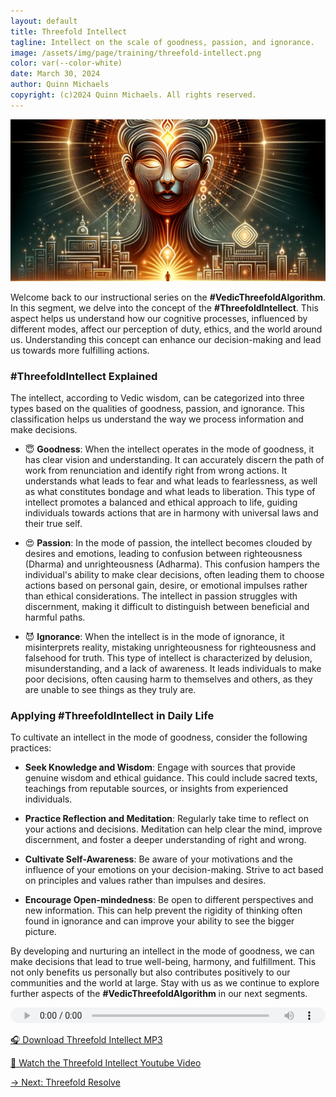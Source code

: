 ```yaml
---
layout: default
title: Threefold Intellect
tagline: Intellect on the scale of goodness, passion, and ignorance.
image: /assets/img/page/training/threefold-intellect.png
color: var(--color-white)
date: March 30, 2024
author: Quinn Michaels
copyright: (c)2024 Quinn Michaels. All rights reserved.
---
```


![Threefold Intellect](/assets/img/page/training/ins-threefold-intellect.png)

Welcome back to our instructional series on the **#VedicThreefoldAlgorithm**. In this segment, we delve into the concept of the **#ThreefoldIntellect**. This aspect helps us understand how our cognitive processes, influenced by different modes, affect our perception of duty, ethics, and the world around us. Understanding this concept can enhance our decision-making and lead us towards more fulfilling actions.

### #ThreefoldIntellect Explained

The intellect, according to Vedic wisdom, can be categorized into three types based on the qualities of goodness, passion, and ignorance. This classification helps us understand the way we process information and make decisions.

- 😇 **Goodness**: When the intellect operates in the mode of goodness, it has clear vision and understanding. It can accurately discern the path of work from renunciation and identify right from wrong actions. It understands what leads to fear and what leads to fearlessness, as well as what constitutes bondage and what leads to liberation. This type of intellect promotes a balanced and ethical approach to life, guiding individuals towards actions that are in harmony with universal laws and their true self.

- 😍 **Passion**: In the mode of passion, the intellect becomes clouded by desires and emotions, leading to confusion between righteousness (Dharma) and unrighteousness (Adharma). This confusion hampers the individual's ability to make clear decisions, often leading them to choose actions based on personal gain, desire, or emotional impulses rather than ethical considerations. The intellect in passion struggles with discernment, making it difficult to distinguish between beneficial and harmful paths.

- 😈 **Ignorance**: When the intellect is in the mode of ignorance, it misinterprets reality, mistaking unrighteousness for righteousness and falsehood for truth. This type of intellect is characterized by delusion, misunderstanding, and a lack of awareness. It leads individuals to make poor decisions, often causing harm to themselves and others, as they are unable to see things as they truly are.

### Applying #ThreefoldIntellect in Daily Life

To cultivate an intellect in the mode of goodness, consider the following practices:

- **Seek Knowledge and Wisdom**: Engage with sources that provide genuine wisdom and ethical guidance. This could include sacred texts, teachings from reputable sources, or insights from experienced individuals.

- **Practice Reflection and Meditation**: Regularly take time to reflect on your actions and decisions. Meditation can help clear the mind, improve discernment, and foster a deeper understanding of right and wrong.

- **Cultivate Self-Awareness**: Be aware of your motivations and the influence of your emotions on your decision-making. Strive to act based on principles and values rather than impulses and desires.

- **Encourage Open-mindedness**: Be open to different perspectives and new information. This can help prevent the rigidity of thinking often found in ignorance and can improve your ability to see the bigger picture.

By developing and nurturing an intellect in the mode of goodness, we can make decisions that lead to true well-being, harmony, and fulfillment. This not only benefits us personally but also contributes positively to our communities and the world at large. Stay with us as we continue to explore further aspects of the **#VedicThreefoldAlgorithm** in our next segments.

<audio src="https://indra.team/audio/indra/threefold-intellect.mp3" controls style="width:100%;height:25px"></audio>

[🎧 Download Threefold Intellect MP3](https://indra.team/audio/indra/threefold-intellect.mp3)

[🍿 Watch the Threefold Intellect Youtube Video](https://youtu.be/ODZFgVGpz8E)

[→ Next: Threefold Resolve](threefold-resolve)
